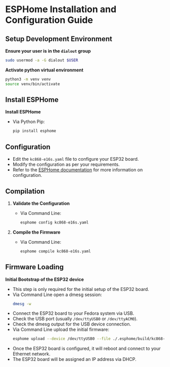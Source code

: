 # ESPHome Installation and Configuration Guide

## Setup Development Environment

**Ensure your user is in the `dialout` group**
   ```bash
   sudo usermod -a -G dialout $USER
   ```

**Activate python virtual environment**
   ```bash
   python3 -m venv venv
   source venv/bin/activate
   ```

## Install ESPHome

**Install ESPHome**
   - Via Python Pip:
     ```bash
     pip install esphome
     ```

## Configuration

- Edit the `kc868-e16s.yaml` file to configure your ESP32 board.
- Modify the configuration as per your requirements.
- Refer to the [ESPHome documentation](https://esphome.io/) for more information on configuration.  

## Compilation

1. **Validate the Configuration**
   - Via Command Line:
     ```bash
     esphome config kc868-e16s.yaml
     ```

2. **Compile the Firmware**
   - Via Command Line:
     ```bash
     esphome compile kc868-e16s.yaml
     ```

## Firmware Loading

**Initial Bootstrap of the ESP32 device**
- This step is only required for the initial setup of the ESP32 board.
- Via Command Line open a dmesg session:
    ```bash
    dmesg -w
    ```
- Connect the ESP32 board to your Fedora system via USB.
- Check the USB port (usually `/dev/ttyUSB0` or `/dev/ttyACM0`).
- Check the dmesg output for the USB device connection.
- Via Command Line upload the initial firmware:
    ```bash
    esphome upload --device /dev/ttyUSB0 --file ./.esphome/build/kc868-e16s/.pioenvs/kc868-e16s/firmware.bin kc868-e16s.yaml
    ```
- Once the ESP32 board is configured, it will reboot and connect to your Ethernet network.
- The ESP32 board will be assigned an IP address via DHCP.

